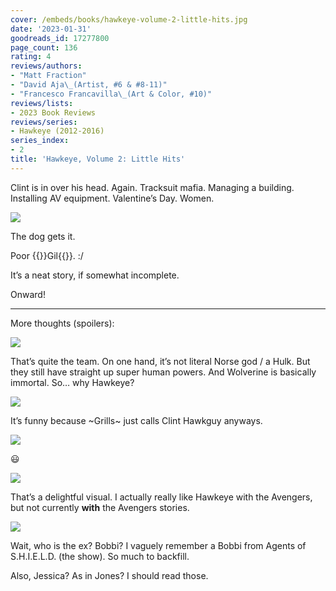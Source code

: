 ```yaml
---
cover: /embeds/books/hawkeye-volume-2-little-hits.jpg
date: '2023-01-31'
goodreads_id: 17277800
page_count: 136
rating: 4
reviews/authors:
- "Matt Fraction"
- "David Aja\_(Artist, #6 & #8-11)"
- "Francesco Francavilla\_(Art & Color, #10)"
reviews/lists:
- 2023 Book Reviews
reviews/series:
- Hawkeye (2012-2016)
series_index:
- 2
title: 'Hawkeye, Volume 2: Little Hits'
---
```

Clint is in over his head. Again. Tracksuit mafia. Managing a building. Installing AV equipment. Valentine’s Day. Women. 

![](/embeds/books/attachments/hawkeye-2012-v2-905413.png)

The dog gets it. 

Poor {{<spoiler>}}Gil{{</spoiler>}}. :/

It’s a neat story, if somewhat incomplete. 

Onward!

<!--more-->

---


More thoughts (spoilers):


![](/embeds/books/attachments/hawkeye-2012-v2-8559bb.png)

That’s quite the team. On one hand, it’s not literal Norse god / a Hulk. But they still have straight up super human powers. And Wolverine is basically immortal. So… why Hawkeye?

![](/embeds/books/attachments/hawkeye-2012-v2-e9b90d.png)

It’s funny because ~Grills~ just calls Clint Hawkguy anyways. 

![](/embeds/books/attachments/hawkeye-2012-v2-efde11.png)

😃

![](/embeds/books/attachments/hawkeye-2012-v2-35eeec.png)

That’s a delightful visual. I actually really like Hawkeye with the Avengers, but not currently **with** the Avengers stories. 

![](/embeds/books/attachments/hawkeye-2012-v2-ab5c8d.png)

Wait, who is the ex? Bobbi? I vaguely remember a Bobbi from Agents of S.H.I.E.L.D. (the show). So much to backfill. 

Also, Jessica? As in Jones? I should read those. 


